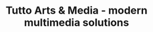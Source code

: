 ---
templateKey: 'home-page'
title: Tutto Arts & Media - modern multimedia solutions
meta_title: Home | Gatsby Starter Business
meta_description: >-
  Cum sociis natoque penatibus et magnis dis parturient montes, nascetur
  ridiculus mus. Aenean eu leo quam. Pellentesque ornare sem lacinia quam
  venenatis vestibulum. Sed posuere consectetur est at lobortis. Cras mattis
  consectetur purus sit amet fermentum.
heading: Agencja multimedialna - video, animacja, interactive development
description: >-
 Tutto Arts & Media to studio kreatywne, zajmujące się filmem i animacją oraz tworzeniem interaktywnych aplikacji multimedialnych.
offerings:
  blurbs:
    - image: /img/donald-duck-498512_640.jpg
      text: >
        Jesteśmy grupą ludzi od lat zawodowo związanych z mediami, z telewizją, filmem, prasą. Kiedyś każde z nas pracowało samodzielnie, dla różnych stacji telewizyjnych, agencji reklamowych, instytucji państwowych...narzekaliśmy, że jesteśmy zależni, że mamy złych szefów, że robimy głupie projekty, programy...narzekaliśmy, narzekaliśmy, narzekaliśmy...i pewnego wieczoru, powiedzieliśmy ... Dość! Jeśli już musimy wrócić do pracy, to na własnych zasadach...tego wieczoru narodziło się Tutto Arts & Media...od tamtej chwili żyjemy tak jak chcemy...czy jest łatwiej?...chyba nie..czy nie narzekamy?... czasem tak... ale przynajmniej to co robimy, dzieje się na naszych własnych zasadach, bez twórczych kompromisów, a nasi klienci chyba tą bezkompromisowość lubią.
    - image: /img/camera-1149041_640.jpg
      text: >
        W szczególny sposób koncentrujemy się na produkcji filmów, animacji oraz innych form multimedianych na potrzeby nowych mediów - Internetu,urządzeń mobilnych. Ta nowa technologia wymusza na twórcach stosowanie zupełnie innego podejścia do opowiadania za pomocą obrazu niż w przypadku tradycyjnych mediów. Narracja transmedialna coraz częściej zastępuje tradycyjny liniowy sposób opowiadania historii. Odbiorca coraz bardziej przyzwyczajony jest do interakcji. 
        Tempo opowiadania ulega przyspieszeniu. Jednocześnie taki sposób prezentacji treści nie może wiązać się z pogorszeniem się jakości przekazu. Przed takimi właśnie wyzwaniami stajemy i staramy się im sprostać.
    - image: /img/smartphone-407108_640.jpg
      text: >
        Tworzymy animacje 2d i 3d.Pomysł - od niego zaczynamy. Nie boimy sie wyzwań, wręcz odwrotnie - te nas dopingują do stworzenia czegoś wyjątkowego i oryginalnego, a jednocześnie mającego spełnić Twoje oczekiwania.Bo do każdego projektu podchodzimy indywidualnie. Nasi ilustratorzy i graficy stworzą każdą postać, “wyczarują” każdy fikcyjny element, a nasi animatorzy “ożywią” stworzone obrazki. Każdy etap prac jest konsultowany - od scenariusza, do szkicu postaci/elementów, kolorystykę, poprzez storyboardy/animatiki, wybór muzyki, lektora, aż do finalnego efektu. 
    - image: /img/film-2205325_640.jpg
      text: >
        Tworzymy filmy dokumentalne i popularnonaukowe oraz aplikacje mutimedialne, które poruszają problemy dotyczące młodych ludzi i otaczającego ich świata (z zakresu profilaktyki uzależnień, tematyki społecznej oraz edukacji globalnej). Przy realizacji naszych produkcji  współpracujemy z gronem osób, zajmujących się na codzień edukacją i komunikacją społeczną. Nasze filmy – poza przekazywaniem treści – uczą, intrygują, wyzwalają w widzach pokłady wyobraźni, pobudzają do dyskusji. Aplikacje multimedialne oprócz treści wizualnych, zawierają elementy interaktywne wymagające od odbiorców zaangażowania intelektualnego .
testimonials:
  - author: Vaibhav Sharma
    quote: >-
      Donec scelerisque magna nec condimentum porttitor. Aliquam vel diam sed diam luctus pretium. 
      Sed quis egestas libero. Vestibulum nec venenatis ligula. 
  - author: Subarashi San
    quote: >-
      Fusce porttitor vulputate enim, nec blandit magna gravida et. Etiam et dignissim ligula. 
      Lorem ipsum dolor sit amet, consectetur adipiscing elit.
---